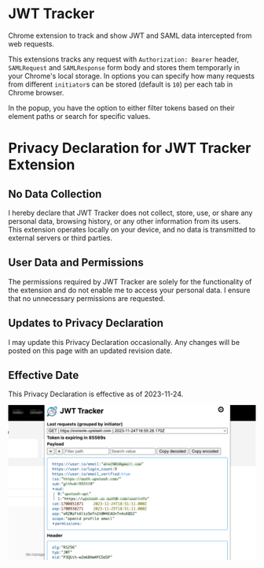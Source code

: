 # JWT Tracker
Chrome extension to track and show JWT and SAML data intercepted from web requests.

This extensions tracks any request with `Authorization: Bearer` header, `SAMLRequest` and `SAMLResponse` form body and stores them temporarly in your Chrome's local storage. 
In options you can specify how many requests from different `initiator`s can be stored (default is `10`) per each tab in Chrome browser.

In the popup, you have the option to either filter tokens based on their element paths or search for specific values.

# Privacy Declaration for JWT Tracker Extension

## No Data Collection
I hereby declare that JWT Tracker does not collect, store, use, or share any personal data, browsing history, or any other information from its users. This extension operates locally on your device, and no data is transmitted to external servers or third parties.

## User Data and Permissions
The permissions required by JWT Tracker are solely for the functionality of the extension and do not enable me to access your personal data. I ensure that no unnecessary permissions are requested.

## Updates to Privacy Declaration
I may update this Privacy Declaration occasionally. Any changes will be posted on this page with an updated revision date.

## Effective Date
This Privacy Declaration is effective as of 2023-11-24.

![JWT Tracker Extension main popup screenshot](screenshot.png)

